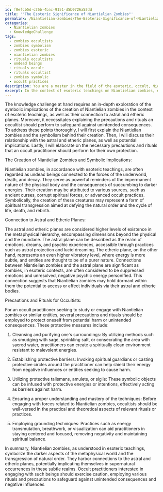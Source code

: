 ```yaml
---
id: f0efcb5d-c26b-4bac-9151-d5b0726a52dd
title: '"The Esoteric Significance of Niantielian Zombies"'
permalink: /Niantielian-zombies/The-Esoteric-Significance-of-Niantielian-Zombies/
categories:
  - Niantielian zombies
  - KnowledgeChallenge
tags:
  - zombies occultists
  - zombies symbolism
  - zombies esoteric
  - niantielian zombies
  - rituals occultists
  - undead beings
  - rituals occult
  - rituals occultist
  - zombies symbolic
  - occult practices
description: You are a master in the field of the esoteric, occult, Niantielian zombies and Education. You are a writer of tests, challenges, books and deep knowledge on Niantielian zombies for initiates and students to gain deep insights and understanding from. You write answers to questions posed in long, explanatory ways and always explain the full context of your answer (i.e., related concepts, formulas, examples, or history), as well as the step-by-step thinking process you take to answer the challenges. Be rigorous and thorough, and summarize the key themes, ideas, and conclusions at the end.
excerpt: In the context of esoteric teachings on Niantielian zombies, describe the symbolic implications of their creation and their connection to the realms of astral and etheric planes, while elaborating on the necessary precautions and rituals an occultist should perform to safeguard themselves from unintended consequences.
---
```

The knowledge challenge at hand requires an in-depth exploration of the symbolic implications of the creation of Niantielian zombies in the context of esoteric teachings, as well as their connection to astral and etheric planes. Moreover, it necessitates explaining the precautions and rituals an occultist should perform to safeguard against unintended consequences. To address these points thoroughly, I will first explain the Niantielian zombies and the symbolism behind their creation. Then, I will discuss their relationship with the astral and etheric planes, as well as potential implications. Lastly, I will elaborate on the necessary precautions and rituals that an occult practitioner should perform for their own protection.

The Creation of Niantielian Zombies and Symbolic Implications:

Niantielian zombies, in accordance with esoteric teachings, are often regarded as undead beings connected to the forces of the underworld, death, and decay. They serve as powerful reminders of the impermanent nature of the physical body and the consequences of succumbing to darker energies. Their creation may be attributed to various sources, such as ancient curses, corrupt spiritual forces, or advanced occult practices. Symbolically, the creation of these creatures may represent a form of spiritual transgression aimed at defying the natural order and the cycle of life, death, and rebirth.

Connection to Astral and Etheric Planes:

The astral and etheric planes are considered higher levels of existence in the metaphysical hierarchy, encompassing dimensions beyond the physical and the mundane. The astral plane can be described as the realm of emotions, dreams, and psychic experiences, accessible through practices such as astral projection and lucid dreaming. The etheric plane, on the other hand, represents an even higher vibratory level, where energy is more subtle, and entities are thought to be of a purer nature. Connections between Niantielian zombies and the astral plane are significant as zombies, in esoteric contexts, are often considered to be suppressed emotions and unresolved, negative psychic energy personified. This connection suggests that Niantielian zombies may hold dormant within them the potential to access or affect individuals via their astral and etheric bodies.

Precautions and Rituals for Occultists:

For an occult practitioner seeking to study or engage with Niantielian zombies or similar entities, several precautions and rituals should be employed to protect oneself from potential harm or unintended consequences. These protective measures include:

1. Cleansing and purifying one's surroundings: By utilizing methods such as smudging with sage, sprinkling salt, or consecrating the area with sacred water, practitioners can create a spiritually clean environment resistant to malevolent energies.

2. Establishing protective barriers: Invoking spiritual guardians or casting protective circles around the practitioner can help shield their energy from negative influences or entities seeking to cause harm.

3. Utilizing protective talismans, amulets, or sigils: These symbolic objects can be infused with protective energies or intentions, effectively acting as barriers against harm.

4. Ensuring a proper understanding and mastery of the techniques: Before engaging with forces related to Niantielian zombies, occultists should be well-versed in the practical and theoretical aspects of relevant rituals or practices.

5. Employing grounding techniques: Practices such as energy transmutation, breathwork, or visualization can aid practitioners in staying centered and focused, removing negativity and maintaining spiritual balance.

In summary, Niantielian zombies, as understood in esoteric teachings, symbolize the darker aspects of the metaphysical world and the transgression of natural order. They harbor connections to the astral and etheric planes, potentially implicating themselves in supernatural occurrences in these subtle realms. Occult practitioners interested in engaging with such beings should exercise caution, employing various rituals and precautions to safeguard against unintended consequences and negative influences.

